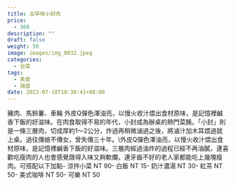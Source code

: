 ```yaml
---
title: 古早味小封肉
price:
  - 360
description: ""
draft: false
weight: 50
image: images/img_0032.jpeg
categories:
  - 台菜
tags:
  - 素食
  - 辣度
date: 2023-07-18T18:38:41+08:00
---
```

豬肉、馬鈴薯、車輪  外皮Q彈色澤油亮，以慢火收汁煨出食材原味，是記憶裡鹹香下飯的好滋味。在肉食取得不易的年代，小封成為辦桌的熱門菜餚。「小封」則是一條三層肉，切成厚約1～2公分，炸過再稍微滷過之後，將滷汁加木耳煨過就上桌。過往傳媳不傳女，曾失傳三十年。\外皮Q彈色澤油亮，以慢火收汁煨出食材原味，是記憶裡鹹香下飯的好滋味。三層肉經過油炸的過程已經不再油膩，連喜歡吃瘦肉的人也會感覺燉得入味又夠軟爛，連牙齒不好的老人家都能吃上幾塊瘦肉。可搭配以下加點- 涼拌小菜  NT 90- 白飯 NT 15- 奶汁濃湯 NT 30- 紅茶  NT 50- 美式咖啡 NT 50- 可樂 NT 50